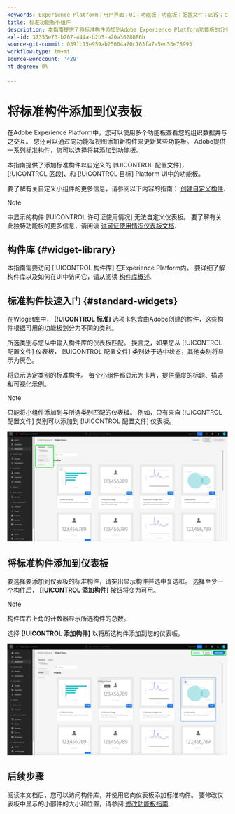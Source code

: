 ```yaml
---
keywords: Experience Platform；用户界面；UI；功能板；功能板；配置文件；区段；目标；许可证使用情况
title: 标准功能板小组件
description: 本指南提供了将标准构件添加到Adobe Experience Platform功能板的分步说明。
exl-id: 37353e73-b207-444a-b2b5-a20a3628086b
source-git-commit: 0391c15e959ab25604a70c163fa7a5ed53e78993
workflow-type: tm+mt
source-wordcount: '429'
ht-degree: 0%

---
```


# 将标准构件添加到仪表板

在Adobe Experience Platform中，您可以使用多个功能板查看您的组织数据并与之交互。 您还可以通过向功能板视图添加新构件来更新某些功能板。 Adobe提供一系列标准构件，您可以选择将其添加到功能板。

本指南提供了添加标准构件以自定义的 [!UICONTROL 配置文件]， [!UICONTROL 区段]、和 [!UICONTROL 目标] Platform UI中的功能板。

要了解有关自定义小组件的更多信息，请参阅以下内容的指南： [创建自定义构件](custom-widgets.md).

>[!NOTE]
>
>中显示的构件 [!UICONTROL 许可证使用情况] 无法自定义仪表板。 要了解有关此独特功能板的更多信息，请阅读 [许可证使用情况仪表板文档](../guides/license-usage.md).

## 构件库 {#widget-library}

本指南需要访问 [!UICONTROL 构件库] 在Experience Platform内。 要详细了解构件库以及如何在UI中访问它，请从阅读 [构件库概述](widget-library.md).

## 标准构件快速入门 {#standard-widgets}

在Widget库中， **[!UICONTROL 标准]** 选项卡包含由Adobe创建的构件，这些构件根据可用的功能板划分为不同的类别。

所选类别与您从中输入构件库的仪表板匹配。 换言之，如果您从 [!UICONTROL 配置文件] 仪表板， [!UICONTROL 配置文件] 类别处于选中状态，其他类别将显示为灰色。

将显示选定类别的标准构件。 每个小组件都显示为卡片，提供量度的标题、描述和可视化示例。

>[!NOTE]
>
>只能将小组件添加到与所选类别匹配的仪表板。 例如，只有来自 [!UICONTROL 配置文件] 类别可以添加到 [!UICONTROL 配置文件] 仪表板。

![突出显示“标准”选项卡和可用类别的Widget库工作区。](../images/customization/standard-widgets.png)

## 将标准构件添加到仪表板

要选择要添加到仪表板的标准构件，请突出显示构件并选中复选框。 选择至少一个构件后， **[!UICONTROL 添加构件]** 按钮将变为可用。

>[!NOTE]
>
>构件库右上角的计数器显示所选构件的总数。

选择 **[!UICONTROL 添加构件]** 以将所选构件添加到您的仪表板。

![已选择小部件的小部件库工作区，且突出显示了“添加小部件”和“取消”。](../images/customization/add-widget.png)

## 后续步骤

阅读本文档后，您可以访问构件库，并使用它向仪表板添加标准构件。 要修改仪表板中显示的小部件的大小和位置，请参阅 [修改功能板指南](modify.md).
